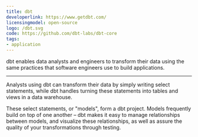 ```yaml
---
title: dbt
developerlink: https://www.getdbt.com/
licensingmodel: open-source
logo: /dbt.svg
code: https://github.com/dbt-labs/dbt-core
tags:
- application
---
```

dbt enables data analysts and engineers to transform their data using the same practices that software engineers use to build applications.
    
---

Analysts using dbt can transform their data by simply writing select statements, while dbt handles turning these statements into tables and views in a data warehouse.

These select statements, or "models", form a dbt project. Models frequently build on top of one another – dbt makes it easy to manage relationships between models, and visualize these relationships, as well as assure the quality of your transformations through testing.
